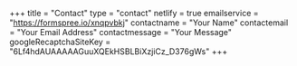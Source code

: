 +++
title = "Contact"
type = "contact"
netlify = true
emailservice = "https://formspree.io/xnqpvbkj"
contactname = "Your Name"
contactemail = "Your Email Address"
contactmessage = "Your Message"
googleRecaptchaSiteKey = "6Lf4hdAUAAAAAGuuXQEkHSBLBiXzjiCz_D376gWs"
+++

